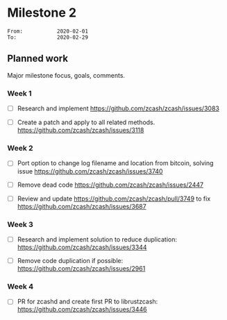 # Milestone 2

```
From:           2020-02-01
To:             2020-02-29
```

## Planned work

Major milestone focus, goals, comments.

### Week 1

- [ ] Research and implement https://github.com/zcash/zcash/issues/3083

- [ ] Create a patch and apply to all related methods. https://github.com/zcash/zcash/issues/3118

### Week 2

- [ ] Port option to change log filename and location from bitcoin, solving issue https://github.com/zcash/zcash/issues/3740

- [ ] Remove dead code https://github.com/zcash/zcash/issues/2447

- [ ] Review and update https://github.com/zcash/zcash/pull/3749 to fix https://github.com/zcash/zcash/issues/3687

### Week 3

- [ ] Research and implement solution to reduce duplication: https://github.com/zcash/zcash/issues/3344

- [ ] Remove code duplication if possible: https://github.com/zcash/zcash/issues/2961

### Week 4

- [ ] PR for zcashd and create first PR to librustzcash: https://github.com/zcash/zcash/issues/3446 
